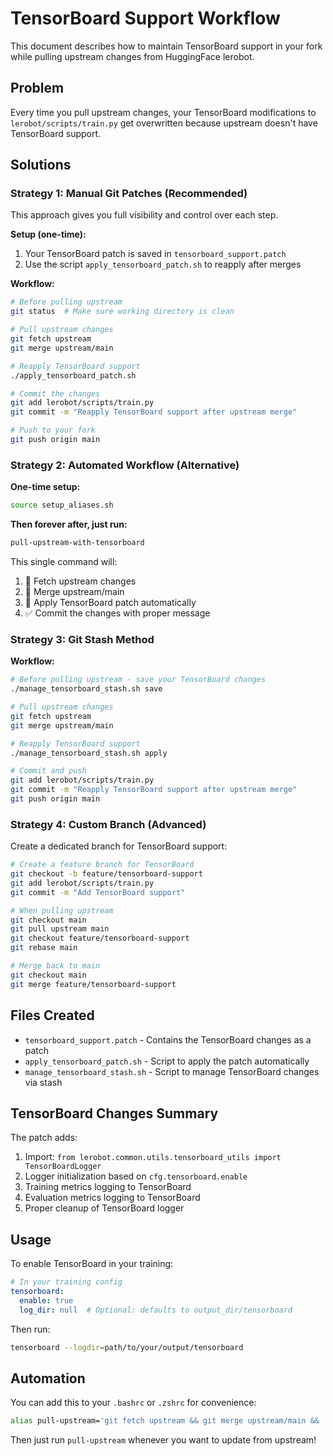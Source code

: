 # TensorBoard Support Workflow

This document describes how to maintain TensorBoard support in your fork while pulling upstream changes from HuggingFace lerobot.

## Problem
Every time you pull upstream changes, your TensorBoard modifications to `lerobot/scripts/train.py` get overwritten because upstream doesn't have TensorBoard support.

## Solutions

### Strategy 1: Manual Git Patches (Recommended)

This approach gives you full visibility and control over each step.

**Setup (one-time):**
1. Your TensorBoard patch is saved in `tensorboard_support.patch`
2. Use the script `apply_tensorboard_patch.sh` to reapply after merges

**Workflow:**
```bash
# Before pulling upstream
git status  # Make sure working directory is clean

# Pull upstream changes
git fetch upstream
git merge upstream/main

# Reapply TensorBoard support
./apply_tensorboard_patch.sh

# Commit the changes
git add lerobot/scripts/train.py
git commit -m "Reapply TensorBoard support after upstream merge"

# Push to your fork
git push origin main
```

### Strategy 2: Automated Workflow (Alternative)

**One-time setup:**
```bash
source setup_aliases.sh
```

**Then forever after, just run:**
```bash
pull-upstream-with-tensorboard
```

This single command will:
1. 🔄 Fetch upstream changes
2. 🔀 Merge upstream/main  
3. 🔧 Apply TensorBoard patch automatically
4. ✅ Commit the changes with proper message

### Strategy 3: Git Stash Method

**Workflow:**
```bash
# Before pulling upstream - save your TensorBoard changes
./manage_tensorboard_stash.sh save

# Pull upstream changes  
git fetch upstream
git merge upstream/main

# Reapply TensorBoard support
./manage_tensorboard_stash.sh apply

# Commit and push
git add lerobot/scripts/train.py
git commit -m "Reapply TensorBoard support after upstream merge"
git push origin main
```

### Strategy 4: Custom Branch (Advanced)

Create a dedicated branch for TensorBoard support:

```bash
# Create a feature branch for TensorBoard
git checkout -b feature/tensorboard-support
git add lerobot/scripts/train.py
git commit -m "Add TensorBoard support"

# When pulling upstream
git checkout main
git pull upstream main
git checkout feature/tensorboard-support
git rebase main

# Merge back to main
git checkout main
git merge feature/tensorboard-support
```

## Files Created

- `tensorboard_support.patch` - Contains the TensorBoard changes as a patch
- `apply_tensorboard_patch.sh` - Script to apply the patch automatically
- `manage_tensorboard_stash.sh` - Script to manage TensorBoard changes via stash

## TensorBoard Changes Summary

The patch adds:
1. Import: `from lerobot.common.utils.tensorboard_utils import TensorBoardLogger`
2. Logger initialization based on `cfg.tensorboard.enable`
3. Training metrics logging to TensorBoard
4. Evaluation metrics logging to TensorBoard  
5. Proper cleanup of TensorBoard logger

## Usage

To enable TensorBoard in your training:

```yaml
# In your training config
tensorboard:
  enable: true
  log_dir: null  # Optional: defaults to output_dir/tensorboard
```

Then run:
```bash
tensorboard --logdir=path/to/your/output/tensorboard
```

## Automation

You can add this to your `.bashrc` or `.zshrc` for convenience:

```bash
alias pull-upstream='git fetch upstream && git merge upstream/main && ./apply_tensorboard_patch.sh'
```

Then just run `pull-upstream` whenever you want to update from upstream! 